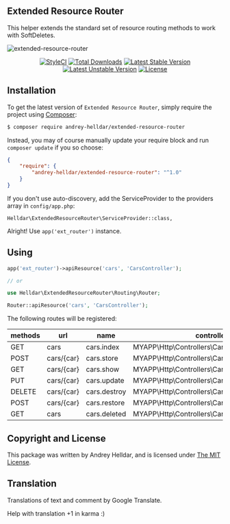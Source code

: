 ## Extended Resource Router

This helper extends the standard set of resource routing methods to work with SoftDeletes.

![extended-resource-router](https://user-images.githubusercontent.com/10347617/41983183-003ce8e0-7a36-11e8-9ef4-a3c587e6ec10.png)

<p align="center">
    <a href="https://styleci.io/repos/82566268"><img src="https://styleci.io/repos/82566268/shield" alt="StyleCI" /></a>
    <a href="https://packagist.org/packages/andrey-helldar/extended-resource-router"><img src="https://img.shields.io/packagist/dt/andrey-helldar/extended-resource-router.svg?style=flat-square" alt="Total Downloads" /></a>
    <a href="https://packagist.org/packages/andrey-helldar/extended-resource-router"><img src="https://poser.pugx.org/andrey-helldar/extended-resource-router/v/stable?format=flat-square" alt="Latest Stable Version" /></a>
    <a href="https://packagist.org/packages/andrey-helldar/extended-resource-router"><img src="https://poser.pugx.org/andrey-helldar/extended-resource-router/v/unstable?format=flat-square" alt="Latest Unstable Version" /></a>
    <a href="LICENSE"><img src="https://poser.pugx.org/andrey-helldar/extended-resource-router/license?format=flat-square" alt="License" /></a>
</p>


## Installation

To get the latest version of `Extended Resource Router`, simply require the project using [Composer](https://getcomposer.org/):

```bash
$ composer require andrey-helldar/extended-resource-router
```

Instead, you may of course manually update your require block and run `composer update` if you so choose:

```json
{
    "require": {
        "andrey-helldar/extended-resource-router": "^1.0"
    }
}
```

If you don't use auto-discovery, add the ServiceProvider to the providers array in `config/app.php`:

    Helldar\ExtendedResourceRouter\ServiceProvider::class,


Alright! Use `app('ext_router')` instance.


## Using

```php
app('ext_router')->apiResource('cars', 'CarsController');

// or

use Helldar\ExtendedResourceRouter\Routing\Router;

Router::apiResource('cars', 'CarsController');
```

The following routes will be registered:

| methods | url | name | controller |
| --- | --- | --- | --- |
| GET | cars | cars.index | MYAPP\Http\Controllers\CarsController@index |
| POST | cars/{car} | cars.store | MYAPP\Http\Controllers\CarsController@store |
| GET | cars/{car} | cars.show | MYAPP\Http\Controllers\CarsController@show |
| PUT | cars/{car} | cars.update | MYAPP\Http\Controllers\CarsController@update |
| DELETE | cars/{car} | cars.destroy | MYAPP\Http\Controllers\CarsController@destroy |
| POST | cars/{car} | cars.restore | MYAPP\Http\Controllers\CarsController@restore |
| GET | cars | cars.deleted | MYAPP\Http\Controllers\CarsController@deleted |


## Copyright and License

This package was written by Andrey Helldar, and is licensed under [The MIT License](LICENSE).


## Translation

Translations of text and comment by Google Translate.

Help with translation +1 in karma :)
